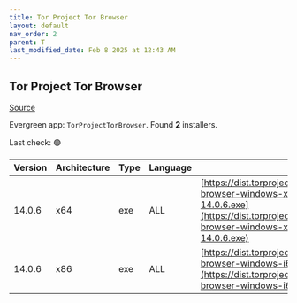 ```yaml
---
title: Tor Project Tor Browser
layout: default
nav_order: 2
parent: T
last_modified_date: Feb 8 2025 at 12:43 AM
---
```


## Tor Project Tor Browser

[Source](https://www.torproject.org/)

Evergreen app: `TorProjectTorBrowser`. Found **2** installers.

Last check: 🟢

| Version | Architecture | Type | Language | URI                                                                                                                                                                                          |
| ------- | ------------ | ---- | -------- | -------------------------------------------------------------------------------------------------------------------------------------------------------------------------------------------- |
| 14.0.6  | x64          | exe  | ALL      | [https://dist.torproject.org/torbrowser/14.0.6/tor-browser-windows-x86_64-portable-14.0.6.exe](https://dist.torproject.org/torbrowser/14.0.6/tor-browser-windows-x86_64-portable-14.0.6.exe) |
| 14.0.6  | x86          | exe  | ALL      | [https://dist.torproject.org/torbrowser/14.0.6/tor-browser-windows-i686-portable-14.0.6.exe](https://dist.torproject.org/torbrowser/14.0.6/tor-browser-windows-i686-portable-14.0.6.exe)     |
